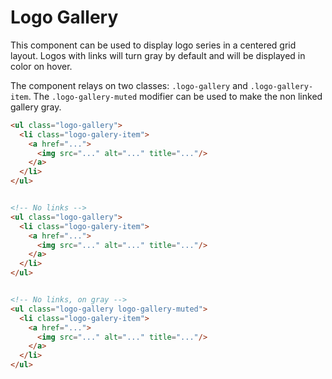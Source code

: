 # Logo Gallery

This component can be used to display logo series in a centered grid layout. Logos with links will turn gray by default and will be displayed in color on hover.

The component relays on two classes: `.logo-gallery` and `.logo-gallery-item`. The `.logo-gallery-muted` modifier can be used to make the non linked gallery gray.

<!-- STORY -->

```html
<ul class="logo-gallery">
  <li class="logo-galery-item">
    <a href="...">
      <img src="..." alt="..." title="..."/>
    </a>
  </li>
</ul>


<!-- No links -->
<ul class="logo-gallery">
  <li class="logo-galery-item">
    <a href="...">
      <img src="..." alt="..." title="..."/>
    </a>
  </li>
</ul>


<!-- No links, on gray -->
<ul class="logo-gallery logo-gallery-muted">
  <li class="logo-galery-item">
    <a href="...">
      <img src="..." alt="..." title="..."/>
    </a>
  </li>
</ul>
```